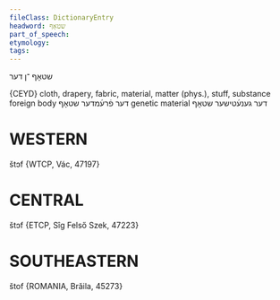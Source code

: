 ```yaml
---
fileClass: DictionaryEntry
headword: שטאָף
part_of_speech: 
etymology: 
tags: 
---
```

שטאָף
־ן
דער

{CEYD}
cloth, drapery, fabric, material, matter (phys.), stuff, substance
foreign body דער פֿרע֜מדער שטאָף
genetic material דער גענע֜טישער שטאָף

WESTERN
========

štɔf {WTCP, Vác, 47197}

CENTRAL
========

štɔf {ETCP, Sîg Felső Szek, 47223}

SOUTHEASTERN
==============

štof {ROMANIA, Brăila, 45273}
